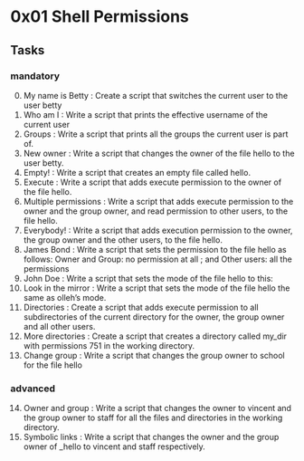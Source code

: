 # 0x01 Shell Permissions

## Tasks
### mandatory
0. My name is Betty : Create a script that switches the current user to the user betty
1. Who am I : Write a script that prints the effective username of the current user
2. Groups : Write a script that prints all the groups the current user is part of.
3. New owner : Write a script that changes the owner of the file hello to the user betty.
4. Empty! : Write a script that creates an empty file called hello.
5. Execute : Write a script that adds execute permission to the owner of the file hello.
6. Multiple permissions : Write a script that adds execute permission to the owner and the group owner, and read permission to other users, to the file hello.
7. Everybody! : Write a script that adds execution permission to the owner, the group owner and the other users, to the file hello.
8. James Bond : Write a script that sets the permission to the file hello as follows: Owner and Group: no permission at all ; and Other users: all the permissions
9. John Doe : Write a script that sets the mode of the file hello to this:
10. Look in the mirror : Write a script that sets the mode of the file hello the same as olleh’s mode.
11. Directories : Create a script that adds execute permission to all subdirectories of the current directory for the owner, the group owner and all other users.
12.  More directories : Create a script that creates a directory called my_dir with permissions 751 in the working directory.
13. Change group : Write a script that changes the group owner to school for the file hello

### advanced
14. Owner and group : Write a script that changes the owner to vincent and the group owner to staff for all the files and directories in the working directory.
15. Symbolic links : Write a script that changes the owner and the group owner of _hello to vincent and staff respectively.
